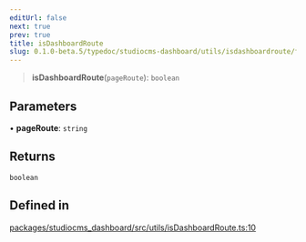 ```yaml
---
editUrl: false
next: true
prev: true
title: isDashboardRoute
slug: 0.1.0-beta.5/typedoc/studiocms-dashboard/utils/isdashboardroute/functions/isdashboardroute
---
```


> **isDashboardRoute**(`pageRoute`): `boolean`

## Parameters

• **pageRoute**: `string`

## Returns

`boolean`

## Defined in

[packages/studiocms\_dashboard/src/utils/isDashboardRoute.ts:10](https://github.com/astrolicious/studiocms/tree/main/packages/studiocms_dashboard/src/utils/isDashboardRoute.ts#L10)
